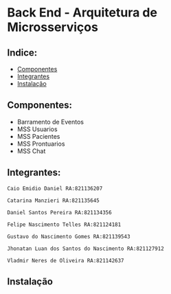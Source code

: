 # Back End - Arquitetura de Microsserviços

## Indice:
- [Componentes](#componentes)
- [Integrantes](#integrantes)
- [Instalação](#instalacao)

<a id="componentes"></a>
## Componentes:
- Barramento de Eventos
- MSS Usuarios
- MSS Pacientes
- MSS Prontuarios
- MSS Chat

<a id="integrantes"></a>
## Integrantes:

```
Caio Emidio Daniel RA:821136207

Catarina Manzieri RA:821135645

Daniel Santos Pereira RA:821134356

Felipe Nascimento Telles RA:821124181

Gustavo do Nascimento Gomes RA:821139543

Jhonatan Luan dos Santos do Nascimento RA:821127912

Vladmir Neres de Oliveira RA:821142637
```
<a id="instalacao"></a>
## Instalação

